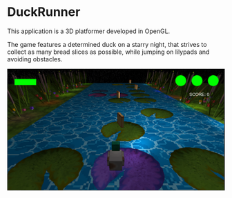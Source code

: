 # DuckRunner

This application is a 3D platformer developed in OpenGL.

The game features a determined duck on a starry night, that strives to collect as many bread slices as possible, while jumping on lilypads and avoiding obstacles. 

![](game-demo2.PNG)
